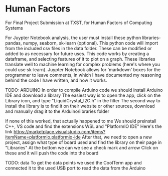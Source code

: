 # Human Factors
For Final Project Submission at TXST, for Human Factors of Computing Systems

For Juypter Notebook analysis, the user must install these python libraries- pandas, numpy, seaborn, sk-learn (optional).
This python code will import from the included csv files in the data folder. These can be modified or added to as necessary for future uses.
This code works by creating a dataframe, and selecting features of it to plot on a graph. These libraries translate well to machine learning for complex problems (here's where you could use sk-learn).
Juypter Notebook allows for 'markdown' boxes for the programmer to leave comments, in which I have documented my reasoning behind the code I have written, and how it works.

TODO: ARDUINO
In order to compile Arduino code we should install Arduino IDE and download a library
The easiest way is to open the app, click on the Library icon, and type "LiquidCrystal_I2C.h" in the filter
The second way to install the library is to find it on their website or other sources, download and manually drag it to the Arduino/libraries folder

If none of this worked, that actually happened to me
We should preinstall C++, VS code and find the extensions WSL and "PlatformIO IDE"
Here's the link https://marketplace.visualstudio.com/items?itemName=platformio.platformio-ide 
After that, we need to open a new project, assign what type of board used and find the library on their page in "Libraries"
At the bottom we can we see a check mark and arrow
Click on these and it will push the code into the board

TODO: data
To get the data points we used the CoolTerm app and connected it to the used USB port to read the data from the Arduino

